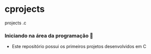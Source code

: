 # cprojects
projects .c

### Iniciando na área da programação 💜
- Este repositório possui os primeiros projetos desenvolvidos em C
